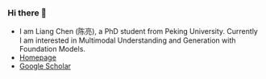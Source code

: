 ### Hi there 👋

- I am Liang Chen (陈亮), a PhD student from Peking University. Currently I am interested in Multimodal Understanding and Generation with Foundation Models.
- [Homepage](https://chenllliang.github.io/about/?version=23422)
- [Google Scholar](https://scholar.google.com/citations?user=lMKPaTYAAAAJ&hl=en)


